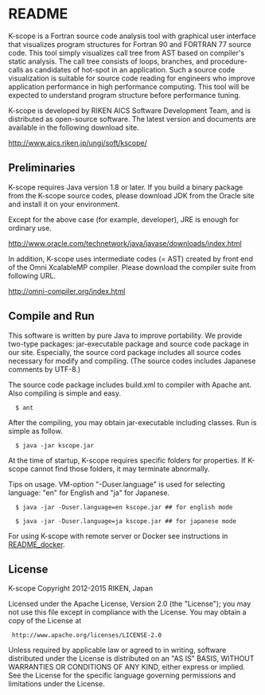 # README

K-scope is a Fortran source code analysis tool with graphical user interface
that visualizes program structures for Fortran 90 and FORTRAN 77 source code.
This tool simply visualizes call tree from AST based on compiler's static
analysis. The call tree consists of loops, branches, and procedure-calls as
candidates of hot-spot in an application. Such a source code visualization
is suitable for source code reading for engineers who improve application
performance in high performance computing. This tool will be expected to
understand program structure before performance tuning.

K-scope is developed by RIKEN AICS Software Development Team, and is distributed
as open-source software. The latest version and documents are available in the
following download site.

http://www.aics.riken.jp/ungi/soft/kscope/

## Preliminaries

K-scope requires Java version 1.8 or later. If you build a binary package
from the K-scope source codes, please download JDK from the Oracle site and
install it on your environment. 

Except for the above case (for example, developer), JRE is enough for ordinary use. 

http://www.oracle.com/technetwork/java/javase/downloads/index.html

In addition, K-scope uses intermediate codes (= AST) created by front end of
the Omni XcalableMP compiler. Please download the compiler suite from
following URL.

http://omni-compiler.org/index.html

## Compile and Run

This software is written by pure Java to improve portability.
We provide two-type packages: jar-executable package and source code package
in our site. Especially, the source cord package includes all source codes
necessary for modify and compiling. (The source codes includes Japanese
comments by UTF-8.)

The source code package includes build.xml to compiler with Apache ant.
Also compiling is simple and easy.

```
  $ ant
```

After the compiling, you may obtain jar-executable including classes.
Run is simple as follow.

```
  $ java -jar kscope.jar
```

At the time of startup, K-scope requires specific folders for properties.
If K-scope cannot find those folders, it may terminate abnormally.

Tips on usage. VM-option "-Duser.language" is used for selecting language: "en" for English and "ja" for Japanese.

```
  $ java -jar -Duser.language=en kscope.jar ## for english mode
```

```
  $ java -jar -Duser.language=ja kscope.jar ## for japanese mode
```

For using K-scope with remote server or Docker see instructions in [README_docker](README_docker.md).

## License

 K-scope
 Copyright 2012-2015 RIKEN, Japan

 Licensed under the Apache License, Version 2.0 (the "License");
 you may not use this file except in compliance with the License.
 You may obtain a copy of the License at

     http://www.apache.org/licenses/LICENSE-2.0

 Unless required by applicable law or agreed to in writing, software
 distributed under the License is distributed on an "AS IS" BASIS,
 WITHOUT WARRANTIES OR CONDITIONS OF ANY KIND, either express or implied.
 See the License for the specific language governing permissions and
 limitations under the License.
